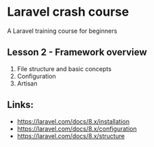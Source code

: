 # Laravel crash course
A Laravel training course for beginners

## Lesson 2 - Framework overview
     
1. File structure and basic concepts
2. Configuration
3. Artisan


## Links:
- https://laravel.com/docs/8.x/installation
- https://laravel.com/docs/8.x/configuration
- https://laravel.com/docs/8.x/structure
